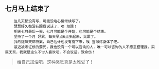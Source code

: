 ## 七月马上结束了

		这几天都没有写，可能没啥心情继续写了。
		慧慧好久都没有跟我说话了，唉 烦躁！
		明天七月最后一天，七月可能是个开始，也可能是个结束。
		坚持了一个月 好累，每天早点6点多起来，太累了。
		我的腿每天都特累，自己估计也没有瘦下来，唉 当锻炼身体了吧。
		最近被考证烦的要死，我也没有一个可以咨询的人，唯一可以咨询的人不愿意搭理我，实属无奈，我就是这么不讨人喜欢吧，不会说话，致命伤！

>	给自己加油吧，这种感觉真是太难受了！